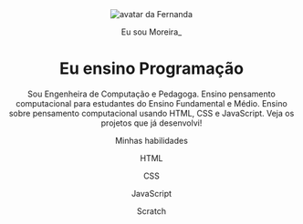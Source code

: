 
<!DOCTYPE html>
<html lang="pt-br">

<head>
    <meta charset="UTF-8">
    <meta name="viewport" content="width=device-width, initial-scale=1.0">
    <link rel="stylesheet" href="style.css">
    <title>Meu portfólio</title>
</head>

<body>
    <header>
        <img src="img/avatar-perfil.png" alt="avatar da Fernanda" srcset="">
        <p>Eu sou Moreira_</p>
        <h1>Eu ensino Programação</h1>
        <p>Sou Engenheira de Computação e Pedagoga. Ensino pensamento computacional para estudantes do Ensino
            Fundamental e Médio. Ensino sobre pensamento computacional usando HTML, CSS e JavaScript. Veja os projetos
            que já desenvolvi!</p>
        <p>Minhas habilidades</p>
        <div>
            <p>HTML</p>
            <p>CSS</p>
            <p>JavaScript</p>
            <p>Scratch</p>
        </div>
    </header>
</body>

</html>
